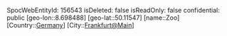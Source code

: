 ﻿---
location: [50.11547,8.698488]
type: Station
tags:
- geo/Station

---
SpocWebEntityId: 156543
isDeleted: false
isReadOnly: false
confidential: public
[geo-lon::8.698488]
[geo-lat::50.11547]
[name::Zoo]
[Country::[Germany](geo/Continent/Europe/Germany.md)]
[City::[Frankfurt@Main](geo/Continent/Europe/Germany/Hessen/Frankfurt@Main.md)]

